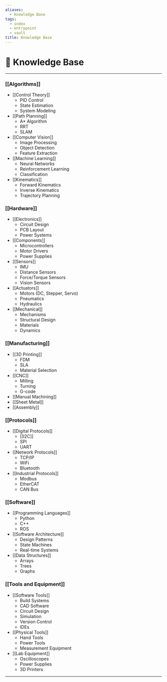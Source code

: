 ```yaml
---
aliases:
  - Knowledge Base
tags:
  - index
  - entrypoint
  - vault
title: Knowledge Base
---
```

# 🧠 Knowledge Base
---

### [[Algorithms]]
- [[Control Theory]]
  - PID Control
  - State Estimation
  - System Modeling
- [[Path Planning]]
  - A* Algorithm
  - RRT
  - SLAM
- [[Computer Vision]]
  - Image Processing
  - Object Detection
  - Feature Extraction
- [[Machine Learning]]
  - Neural Networks
  - Reinforcement Learning
  - Classification
- [[Kinematics]]
  - Forward Kinematics
  - Inverse Kinematics
  - Trajectory Planning

### [[Hardware]]

- [[Electronics]]
  - Circuit Design
  - PCB Layout
  - Power Systems
- [[Components]]
  - Microcontrollers
  - Motor Drivers
  - Power Supplies
- [[Sensors]]
  - IMU
  - Distance Sensors
  - Force/Torque Sensors
  - Vision Sensors
- [[Actuators]]
  - Motors (DC, Stepper, Servo)
  - Pneumatics
  - Hydraulics
- [[Mechanical]]
  - Mechanisms
  - Structural Design
  - Materials
  - Dynamics

### [[Manufacturing]]
- [[3D Printing]]
  - FDM
  - SLA
  - Material Selection
- [[CNC]]
  - Milling
  - Turning
  - G-code
- [[Manual Machining]]
- [[Sheet Metal]]
- [[Assembly]]

### [[Protocols]]
- [[Digital Protocols]]
  - [[I2C]]
  - SPI
  - UART
- [[Network Protocols]]
  - TCP/IP
  - WiFi
  - Bluetooth
- [[Industrial Protocols]]
  - Modbus
  - EtherCAT
  - CAN Bus

### [[Software]]
- [[Programming Languages]]
  - Python
  - C++
  - ROS
- [[Software Architecture]]
  - Design Patterns
  - State Machines
  - Real-time Systems
- [[Data Structures]]
  - Arrays
  - Trees
  - Graphs

### [[Tools and Equipment]]
- [[Software Tools]]
  - Build Systems
  - CAD Software
  - Circuit Design
  - Simulation
  - Version Control
  - IDEs
- [[Physical Tools]]
  - Hand Tools
  - Power Tools
  - Measurement Equipment
- [[Lab Equipment]]
  - Oscilloscopes
  - Power Supplies
  - 3D Printers

---

